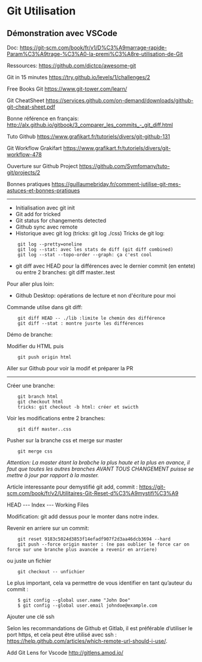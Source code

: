 # Git Utilisation

## Démonstration avec VSCode

Doc: https://git-scm.com/book/fr/v1/D%C3%A9marrage-rapide-Param%C3%A9trage-%C3%A0-la-premi%C3%A8re-utilisation-de-Git

Ressources:
https://github.com/dictcp/awesome-git


Git in 15 minutes
https://try.github.io/levels/1/challenges/2

Free Books Git
https://www.git-tower.com/learn/

Git CheatSheet
https://services.github.com/on-demand/downloads/github-git-cheat-sheet.pdf


Bonne référence en français:
http://alx.github.io/gitbook/3_comparer_les_commits_-_git_diff.html


Tuto Github
https://www.grafikart.fr/tutoriels/divers/git-github-131

Git Workflow Grakifart
https://www.grafikart.fr/tutoriels/divers/git-workflow-478

Ouverture sur Github Project
https://github.com/Symfomany/tuto-git/projects/2

Bonnes pratiques
https://guillaumebriday.fr/comment-jutilise-git-mes-astuces-et-bonnes-pratiques


------------------------------------------------------------------------------------------------------

+ Initialisation avec git init
+ Git add for tricked
+ Git status for changements detected
+ Github sync avec remote
+ Historique avec git log (tricks: git log ./css)
Tricks de git log:
```
    git log --pretty=oneline
    git log --stat: avec les stats de diff (git diff combined)
    git log --stat --topo-order --graph: ça c'est cool
```
+ git diff avec HEAD pour la différences avec le dernier commit (en entete) ou entre 2 branches: git diff master..test


Pour aller plus loin:

+ Github Desktop: opérations de lecture et non d'écriture pour moi


Commande utilse dans git diff:
```
    git diff HEAD -- ./lib :limite le chemin des différence
    git diff --stat : montre jusrte les différences
```


Démo de branche:

Modifier du HTML puis
```
    git push origin html
```
Aller sur Github pour voir la modif et préparer la PR

---------------------
Créer une branche: 

```
    git branch html
    git checkout html
    tricks: git checkout -b html: créer et swicth
```

Voir les modifications entre 2 branches:

```
    git diff master..css
```

Pusher sur la branche css et merge sur master

```
    git merge css
```

*Attention: La master étant la brabche la plus haute et la plus en avance, 
il faut que toutes les autres branches AVANT TOUS CHANGEMENT puisse se mettre à jour par rapport à la master.*


Article interessante pour demystifié git add, commit :
https://git-scm.com/book/fr/v2/Utilitaires-Git-Reset-d%C3%A9mystifi%C3%A9

HEAD --- Index --- Working Files

Modification: git add dessus pour le monter dans notre index.



Revenir en arriere sur un commit:

```
    git reset 9183c5024d3853f14efadf907f2d3aa46dcb3694 --hard
    git push --force origin master : (ne pas oublier le force car on force sur une branche plus avancée a revenir en arriere)
```

ou juste un fichier

```
    git checkout -- unfichier
```

Le plus important, cela va permettre de vous identifier en tant qu’auteur du commit :

```
    $ git config --global user.name "John Doe"
    $ git config --global user.email johndoe@example.com
```


Ajouter une clé ssh

Selon les recommandations de Github et Gitlab, il est préférable d’utiliser le port https, et cela peut être utilisé avec ssh : https://help.github.com/articles/which-remote-url-should-i-use/.


Add Git Lens for Vscode
http://gitlens.amod.io/
